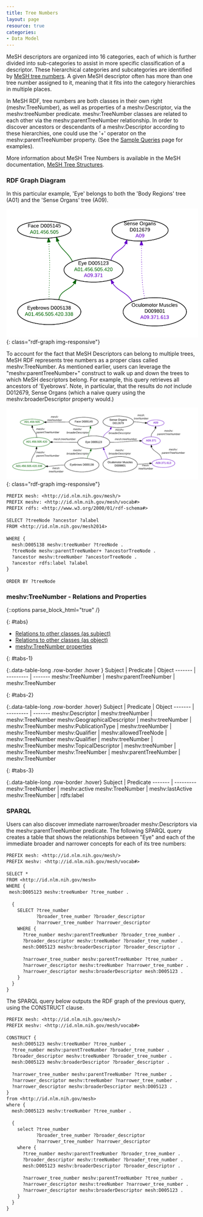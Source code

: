 ```yaml
---
title: Tree Numbers
layout: page
resource: true
categories:
- Data Model
---
```


MeSH descriptors are organized into 16 categories, each of which is further divided into 
sub-categories to assist in more specific classification of a descriptor. These hierarchical 
categories and subcategories are identified by [MeSH tree 
numbers](http://www.nlm.nih.gov/mesh/intro_trees.html).
A given MeSH descriptor often has more than one tree number assigned to it, meaning that it 
fits into the category hierarchies in multiple places.

In MeSH RDF, tree numbers are both classes in their own right (meshv:TreeNumber), as well as 
properties of a meshv:Descriptor, via the meshv:treeNumber predicate. meshv:TreeNumber classes 
are related to each other via the meshv:parentTreeNumber relationship. In order to discover
ancestors or descendants of a meshv:Descriptor according to these hierarchies,
one could use the '+' operator on the meshv:parentTreeNumber property. (See the [Sample 
Queries](http://hhs.github.io/meshrdf/sample-queries.html) page for
examples).

More information about MeSH Tree Numbers is available in the MeSH 
documentation, [MeSH Tree Structures](http://www.nlm.nih.gov/mesh/intro_trees.html).

### RDF Graph Diagram

In this particular example, 'Eye' belongs to both the 'Body Regions' tree (A01) and the 'Sense 
Organs' tree (A09).

![Tree Numbers Produce Overlapping Hierarchies](images/BroaderRelations.png){: class="rdf-graph img-responsive"}

To account for the fact that MeSH Descriptors can belong to multiple trees, MeSH RDF represents 
tree numbers as a proper class called meshv:TreeNumber. As mentioned earlier, users can leverage the 
"meshv:parentTreeNumber+" construct to walk up and down the trees to which MeSH descriptors belong.
For example, <span class = "invoke-sparql">this query</span> retrieves all ancestors of 'Eyebrows'.
Note, in particular, that the results do *not* include D012679, Sense Organs (which a naive query
using the meshv:broaderDescriptor property would.)

![Tree Numbers RDF Graph Model](images/BroaderRelationsWithTreeNodes.png){: class="rdf-graph img-responsive"}


```sparql
PREFIX mesh: <http://id.nlm.nih.gov/mesh/>
PREFIX meshv: <http://id.nlm.nih.gov/mesh/vocab#>
PREFIX rdfs: <http://www.w3.org/2000/01/rdf-schema#>

SELECT ?treeNode ?ancestor ?alabel
FROM <http://id.nlm.nih.gov/mesh2014>

WHERE {
  mesh:D005138 meshv:treeNumber ?treeNode .
  ?treeNode meshv:parentTreeNumber+ ?ancestorTreeNode .
  ?ancestor meshv:treeNumber ?ancestorTreeNode .
  ?ancestor rdfs:label ?alabel
}

ORDER BY ?treeNode
```

### meshv:TreeNumber - Relations and Properties

{::options parse_block_html="true" /}

{: #tabs}
<div>

*  [Relations to other classes (as subject)](#tabs-1)
*  [Relations to other classes (as object)](#tabs-2)
*  [meshv:TreeNumber properties](#tabs-3)

{: #tabs-1}
<div>

{:.data-table-long .row-border .hover }
Subject | Predicate | Object
------- | --------- | -------
meshv:TreeNumber | meshv:parentTreeNumber | meshv:TreeNumber

</div>

{: #tabs-2}
<div>

{:.data-table-long .row-border .hover}
Subject | Predicate | Object
------- | --------- | -------
meshv:Descriptor | meshv:treeNumber | meshv:TreeNumber
meshv:GeographicalDescriptor | meshv:treeNumber | meshv:TreeNumber
meshv:PublicationType | meshv:treeNumber | meshv:TreeNumber
meshv:Qualifier | meshv:allowedTreeNode | meshv:TreeNumber
meshv:Qualifier | meshv:treeNumber | meshv:TreeNumber
meshv:TopicalDescriptor | meshv:treeNumber | meshv:TreeNumber
meshv:TreeNumber | meshv:parentTreeNumber | meshv:TreeNumber

</div>

{: #tabs-3}
<div>
{:.data-table-long .row-border .hover}
Subject | Predicate
------- | ---------
meshv:TreeNumber | meshv:active
meshv:TreeNumber | meshv:lastActive
meshv:TreeNumber | rdfs:label

</div>
</div>

### SPARQL

Users can also discover immediate narrower/broader meshv:Descriptors via the meshv:parentTreeNumber predicate.
The following <span class='invoke-sparql'>SPARQL query</span> creates a table that shows the relationships between "Eye"
and each of the immediate broader and narrower concepts for each of its tree numbers:

```sparql
PREFIX mesh: <http://id.nlm.nih.gov/mesh/>
PREFIX meshv: <http://id.nlm.nih.gov/mesh/vocab#>

SELECT *
FROM <http://id.nlm.nih.gov/mesh>
WHERE {
 mesh:D005123 meshv:treeNumber ?tree_number .

  {
    SELECT ?tree_number
           ?broader_tree_number ?broader_descriptor
           ?narrower_tree_number ?narrower_descriptor
    WHERE {
      ?tree_number meshv:parentTreeNumber ?broader_tree_number .
      ?broader_descriptor meshv:treeNumber ?broader_tree_number .
      mesh:D005123 meshv:broaderDescriptor ?broader_descriptor .

      ?narrower_tree_number meshv:parentTreeNumber ?tree_number .
      ?narrower_descriptor meshv:treeNumber ?narrower_tree_number .
      ?narrower_descriptor meshv:broaderDescriptor mesh:D005123 .
    }
  }
}
```

The <span class='invoke-sparql'>SPARQL query</span> below outputs the RDF graph of the 
previous query, using the CONSTRUCT clause.

```sparql
PREFIX mesh: <http://id.nlm.nih.gov/mesh/>
PREFIX meshv: <http://id.nlm.nih.gov/mesh/vocab#>

CONSTRUCT {
  mesh:D005123 meshv:treeNumber ?tree_number .
  ?tree_number meshv:parentTreeNumber ?broader_tree_number .
  ?broader_descriptor meshv:treeNumber ?broader_tree_number .
  mesh:D005123 meshv:broaderDescriptor ?broader_descriptor .

  ?narrower_tree_number meshv:parentTreeNumber ?tree_number .
  ?narrower_descriptor meshv:treeNumber ?narrower_tree_number .
  ?narrower_descriptor meshv:broaderDescriptor mesh:D005123 .
}
from <http://id.nlm.nih.gov/mesh>
where {
  mesh:D005123 meshv:treeNumber ?tree_number .

  {
    select ?tree_number
           ?broader_tree_number ?broader_descriptor
           ?narrower_tree_number ?narrower_descriptor
    where {
      ?tree_number meshv:parentTreeNumber ?broader_tree_number .
      ?broader_descriptor meshv:treeNumber ?broader_tree_number .
      mesh:D005123 meshv:broaderDescriptor ?broader_descriptor .

      ?narrower_tree_number meshv:parentTreeNumber ?tree_number .
      ?narrower_descriptor meshv:treeNumber ?narrower_tree_number .
      ?narrower_descriptor meshv:broaderDescriptor mesh:D005123 .
    }
  }
}
```

